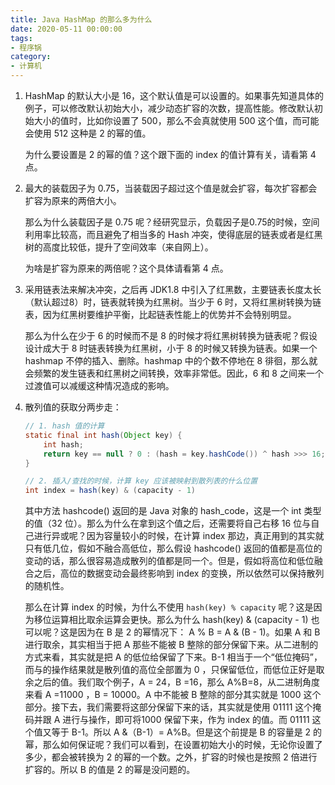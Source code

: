 ```yaml
---
title: Java HashMap 的那么多为什么
date: 2020-05-11 00:00:00
tags:
- 程序锅
category:
- 计算机
---
```


1. HashMap 的默认大小是 16，这个默认值是可以设置的。如果事先知道具体的例子，可以修改默认初始大小，减少动态扩容的次数，提高性能。修改默认初始大小的值时，比如你设置了 500，那么不会真就使用 500 这个值，而可能会使用 512 这种是 2 的幂的值。

   为什么要设置是 2 的幂的值？这个跟下面的 index 的值计算有关，请看第 4 点。

2. 最大的装载因子为 0.75，当装载因子超过这个值是就会扩容，每次扩容都会扩容为原来的两倍大小。

   那么为什么装载因子是 0.75 呢？经研究显示，负载因子是0.75的时候，空间利用率比较高，而且避免了相当多的 Hash 冲突，使得底层的链表或者是红黑树的高度比较低，提升了空间效率（来自网上）。

   为啥是扩容为原来的两倍呢？这个具体请看第 4 点。

3. 采用链表法来解决冲突，之后再 JDK1.8 中引入了红黑数，主要链表长度太长（默认超过8）时，链表就转换为红黑树。当少于 6 时，又将红黑树转换为链表，因为红黑树要维护平衡，比起链表性能上的优势并不会特别明显。

   那么为什么在少于 6 的时候而不是 8 的时候才将红黑树转换为链表呢？假设设计成大于 8 时链表转换为红黑树，小于 8 的时候又转换为链表。如果一个 hashmap 不停的插入、删除。hashmap 中的个数不停地在 8 徘徊，那么就会频繁的发生链表和红黑树之间转换，效率非常低。因此，6 和 8 之间来一个过渡值可以减缓这种情况造成的影响。

4. 散列值的获取分两步走：

   ```java
   // 1. hash 值的计算
   static final int hash(Object key) {
       int hash;
       return key == null ? 0 : (hash = key.hashCode()) ^ hash >>> 16;
   }
   
   // 2. 插入/查找的时候，计算 key 应该被映射到散列表的什么位置
   int index = hash(key) & (capacity - 1)
   ```

   其中方法 hashcode() 返回的是 Java 对象的 hash_code，这是一个 int 类型的值（32 位）。那么为什么在拿到这个值之后，还需要将自己右移 16 位与自己进行异或呢？因为容量较小的时候，在计算 index 那边，真正用到的其实就只有低几位，假如不融合高低位，那么假设 hashcode() 返回的值都是高位的变动的话，那么很容易造成散列的值都是同一个。但是，假如将高位和低位融合之后，高位的数据变动会最终影响到 index 的变换，所以依然可以保持散列的随机性。

   那么在计算 index 的时候，为什么不使用 `hash(key) % capacity` 呢？这是因为移位运算相比取余运算会更快。那么为什么 hash(key) & (capacity - 1) 也可以呢？这是因为在 B 是 2 的幂情况下： A % B = A & (B - 1)。如果 A 和 B 进行取余，其实相当于把 A 那些不能被 B 整除的部分保留下来。从二进制的方式来看，其实就是把 A 的低位给保留了下来。B-1 相当于一个“低位掩码”，而与的操作结果就是散列值的高位全部置为 0 ，只保留低位，而低位正好是取余之后的值。我们取个例子，A = 24，B =16，那么 A%B=8，从二进制角度来看 A =11000 ，B = 10000。A 中不能被 B 整除的部分其实就是 1000 这个部分。接下去，我们需要将这部分保留下来的话，其实就是使用 01111 这个掩码并跟 A 进行与操作，即可将1000 保留下来，作为 index 的值。而 01111 这个值又等于 B-1。所以 A &（B-1）= A%B。但是这个前提是 B 的容量是 2 的幂，那么如何保证呢？我们可以看到，在设置初始大小的时候，无论你设置了多少，都会被转换为 2 的幂的一个数。之外，扩容的时候也是按照 2 倍进行扩容的。所以 B 的值是 2 的幂是没问题的。